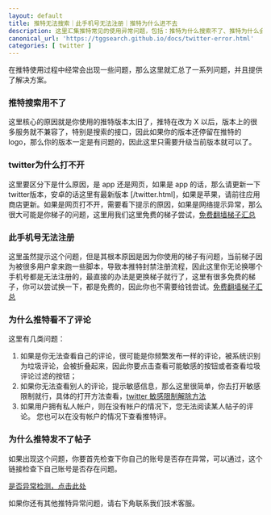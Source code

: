 ```yaml
---
layout: default
title: 推特无法搜索｜此手机号无法注册｜推特为什么进不去
description: 这里汇集推特常见的使用异常问题，包括：推特为什么搜索不了、推特为什么会提示敏感内容、twitter为什么打不开、推特注册时手机号无法注册、为什么推特看不了评论、为什么推特发不了帖子等等常见推特使用过程中的问题。
canonical_url: 'https://tggsearch.github.io/docs/twitter-error.html'
categories: [ twitter ]
---
```

在推特使用过程中经常会出现一些问题，那么这里就汇总了一系列问题，并且提供了解决方案。

### 推特搜索用不了
这里核心的原因就是你使用的推特版本太旧了，推特在改为 X 以后，版本上的很多服务就不兼容了，特别是搜索的接口，因此如果你的版本还停留在推特的 logo，那么你的版本一定是有问题的，因此这里只需要升级当前版本就可以了。

### twitter为什么打不开
这里要区分下是什么原因，是 app 还是网页，如果是 app 的话，那么请更新一下twitter版本，安卓的话这里有最新版本 [/twitter.html]，如果是苹果，请前往应用商店更新。如果是网页打不开，需要看下提示的原因，如果是网络提示异常，那么很大可能是你梯子的问题，这里用我们这里免费的梯子尝试，[免费翻墙梯子汇总](./vpn-kl.html)

### 此手机号无法注册
这里虽然提示这个问题，但是其根本原因是因为你使用的梯子有问题，当前梯子因为被很多用户拿来跑一些脚本，导致本推特封禁注册流程，因此这里你无论换哪个手机号都是无法注册的，最直接的办法是更换梯子就行了，这里有很多免费的梯子，你可以尝试换一下，都是免费的，因此你也不需要给钱尝试。[免费翻墙梯子汇总](./vpn-kl.html)

### 为什么推特看不了评论
这里有几类问题：

1. 如果是你无法查看自己的评论，很可能是你频繁发布一样的评论，被系统识别为垃圾评论，会被折叠起来，因此你要点击查看可能敏感的按钮或者查看垃圾评论过滤的按钮；
2. 如果你无法查看别人的评论，提示敏感信息，那么这里很简单，你去打开敏感限制就行，具体的打开方法查看，[twitter 敏感限制解除方法](./twitter-spc.html)
3. 如果用户拥有私人帐户，则在没有帐户的情况下，您无法阅读某人帖子的评论。 您也可以在没有帐户的情况下查看推特评。

### 为什么推特发不了帖子
如果出现这个问题，你要首先检查下你自己的账号是否存在异常，可以通过，这个链接检查下自己账号是否存在问题。

[是否异常检测，点击此处](./302.html?target=https://shadowban.yuzurisa.com/)

如果你还有其他推特异常问题，请右下角联系我们技术客服。